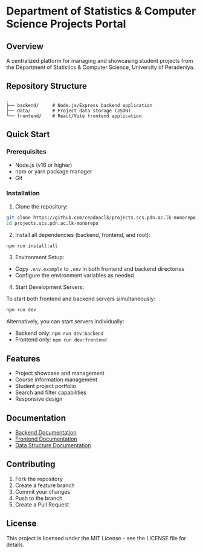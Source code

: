 # Department of Statistics & Computer Science Projects Portal

## Overview

A centralized platform for managing and showcasing student projects from the Department of Statistics & Computer Science, University of Peradeniya.

## Repository Structure

```
.
├── backend/     # Node.js/Express backend application
├── data/        # Project data storage (JSON)
└── frontend/    # React/Vite frontend application
```

## Quick Start

### Prerequisites

- Node.js (v16 or higher)
- npm or yarn package manager
- Git

### Installation

1. Clone the repository:

```bash
git clone https://github.com/cepdnaclk/projects.scs.pdn.ac.lk-monorepo.git
cd projects.scs.pdn.ac.lk-monorepo
```

2. Install all dependencies (backend, frontend, and root):

```bash
npm run install:all
```

3. Environment Setup:

- Copy `.env.example` to `.env` in both frontend and backend directories
- Configure the environment variables as needed

4. Start Development Servers:

To start both frontend and backend servers simultaneously:

```bash
npm run dev
```

Alternatively, you can start servers individually:

- Backend only: `npm run dev:backend`
- Frontend only: `npm run dev:frontend`

## Features

- Project showcase and management
- Course information management
- Student project portfolio
- Search and filter capabilities
- Responsive design

## Documentation

- [Backend Documentation](./backend/README.md)
- [Frontend Documentation](./frontend/README.md)
- [Data Structure Documentation](./data/README.md)

## Contributing

1. Fork the repository
2. Create a feature branch
3. Commit your changes
4. Push to the branch
5. Create a Pull Request

## License

This project is licensed under the MIT License - see the LICENSE file for details.
